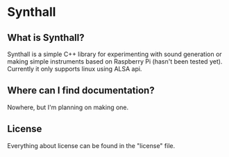 # Synthall
## What is Synthall?
Synthall is a simple C++ library for experimenting with sound generation or making simple instruments based on Raspberry Pi (hasn't been tested yet). Currently it only supports linux using ALSA api.
## Where can I find documentation?
Nowhere, but I'm planning on making one.
## License
Everything about license can be found in the "license" file.
